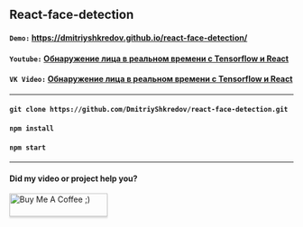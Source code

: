 ## React-face-detection

#### `Demo:` https://dmitriyshkredov.github.io/react-face-detection/

#### `Youtube:` [Обнаружение лица в реальном времени с Tensorflow и React](https://youtu.be/4y_wD39mKXU)

#### `VK Video:` [Обнаружение лица в реальном времени с Tensorflow и React](https://vk.com/video/@tipichnyjvebrazrabotchik?z=video-222570561_456239032%2Fclub222570561%2Fpl_-222570561_-2)

---

#### `git clone https://github.com/DmitriyShkredov/react-face-detection.git`

#### `npm install`

#### `npm start`

---

#### Did my video or project help you?

<a href="https://www.buymeacoffee.com/DmitriyShkredov" target="_blank"><img src="https://www.buymeacoffee.com/assets/img/custom_images/orange_img.png" alt="Buy Me A Coffee ;)" style="height: 41px !important;width: 174px !important;box-shadow: 0px 3px 2px 0px rgba(190, 190, 190, 0.5) !important;-webkit-box-shadow: 0px 3px 2px 0px rgba(190, 190, 190, 0.5) !important;" ></a>
